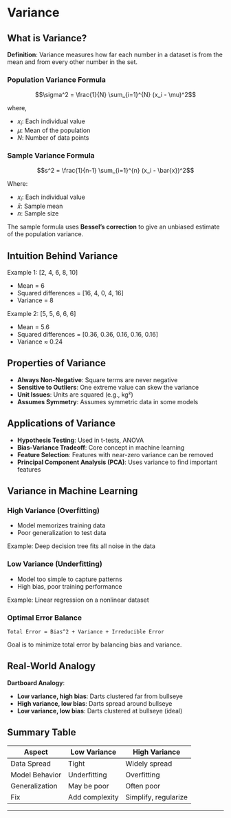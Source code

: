 # Variance

## What is Variance?

**Definition**: Variance measures how far each number in a dataset is from the mean and from every other number in the set.

### Population Variance Formula

$$\sigma^2 = \frac{1}{N} \sum_{i=1}^{N} (x_i - \mu)^2$$

where,

- $x_i$: Each individual value
- $\mu$: Mean of the population
- $N$: Number of data points

### Sample Variance Formula

$$s^2 = \frac{1}{n-1} \sum_{i=1}^{n} (x_i - \bar{x})^2$$

Where:

- $x_i$: Each individual value
- $\bar{x}$: Sample mean
- $n$: Sample size

The sample formula uses **Bessel’s correction** to give an unbiased estimate of the population variance.

## Intuition Behind Variance

Example 1: [2, 4, 6, 8, 10]

- Mean = 6
- Squared differences = [16, 4, 0, 4, 16]
- Variance = 8

Example 2: [5, 5, 6, 6, 6]

- Mean = 5.6
- Squared differences = [0.36, 0.36, 0.16, 0.16, 0.16]
- Variance ≈ 0.24

## Properties of Variance

- **Always Non-Negative**: Square terms are never negative
- **Sensitive to Outliers**: One extreme value can skew the variance
- **Unit Issues**: Units are squared (e.g., kg²)
- **Assumes Symmetry**: Assumes symmetric data in some models

## Applications of Variance

- **Hypothesis Testing**: Used in t-tests, ANOVA
- **Bias-Variance Tradeoff**: Core concept in machine learning
- **Feature Selection**: Features with near-zero variance can be removed
- **Principal Component Analysis (PCA)**: Uses variance to find important features

## Variance in Machine Learning

### High Variance (Overfitting)

- Model memorizes training data
- Poor generalization to test data

Example: Deep decision tree fits all noise in the data

### Low Variance (Underfitting)

- Model too simple to capture patterns
- High bias, poor training performance

Example: Linear regression on a nonlinear dataset

### Optimal Error Balance

```
Total Error = Bias^2 + Variance + Irreducible Error
```

Goal is to minimize total error by balancing bias and variance.

## Real-World Analogy

**Dartboard Analogy**:

- **Low variance, high bias**: Darts clustered far from bullseye
- **High variance, low bias**: Darts spread around bullseye
- **Low variance, low bias**: Darts clustered at bullseye (ideal)

## Summary Table

| Aspect         | Low Variance   | High Variance        |
| -------------- | -------------- | -------------------- |
| Data Spread    | Tight          | Widely spread        |
| Model Behavior | Underfitting   | Overfitting          |
| Generalization | May be poor    | Often poor           |
| Fix            | Add complexity | Simplify, regularize |

---
